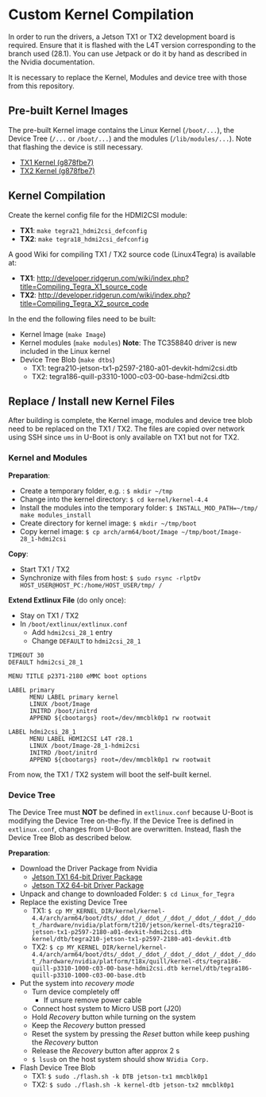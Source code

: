 # Custom Kernel Compilation

In order to run the drivers, a Jetson TX1 or TX2 development board is required. Ensure that it is flashed with the L4T version corresponding to the branch used (28.1). You can use Jetpack or do it by hand as described in the Nvidia documentation.

It is necessary to replace the Kernel, Modules and device tree with those from this repository.

## Pre-built Kernel Images
The pre-built Kernel image contains the Linux Kernel (`/boot/...`), the Device Tree (`/...` or `/boot/...`) and the modules (`/lib/modules/...`). Note that flashing the device is still necessary.

* [TX1 Kernel (g878fbe7)](https://drive.switch.ch/index.php/s/HXzr1NfkEbqQWPX)
* [TX2 Kernel (g878fbe7)](https://drive.switch.ch/index.php/s/d18AeSp6yi6xKG2)

## Kernel Compilation

Create the kernel config file for the HDMI2CSI module:
* **TX1**: `make tegra21_hdmi2csi_defconfig`
* **TX2**: `make tegra18_hdmi2csi_defconfig`


A good Wiki for compiling TX1 / TX2 source code (Linux4Tegra) is available at:
* **TX1**: http://developer.ridgerun.com/wiki/index.php?title=Compiling_Tegra_X1_source_code
* **TX2**: http://developer.ridgerun.com/wiki/index.php?title=Compiling_Tegra_X2_source_code

In the end the following files need to be built:
* Kernel Image (`make Image`)
* Kernel modules (`make modules`) **Note**: The TC358840 driver is new included in the Linux kernel
* Device Tree Blob (`make dtbs`)
  * TX1: tegra210-jetson-tx1-p2597-2180-a01-devkit-hdmi2csi.dtb
  * TX2: tegra186-quill-p3310-1000-c03-00-base-hdmi2csi.dtb

## Replace / Install new Kernel Files
After building is complete, the Kernel image, modules and device tree blob need to be replaced on the TX1 / TX2. 
The files are copied over network using SSH since `ums` in U-Boot is only available on TX1 but not for TX2.

### Kernel and Modules
**Preparation**:
* Create a temporary folder, e.g. : `$ mkdir ~/tmp`
* Change into the kernel directory: `$ cd kernel/kernel-4.4`
* Install the modules into the temporary folder: `$ INSTALL_MOD_PATH=~/tmp/ make modules_install`
* Create directory for kernel image: `$ mkdir ~/tmp/boot`
* Copy kernel image: `$ cp arch/arm64/boot/Image ~/tmp/boot/Image-28_1-hdmi2csi`

**Copy**:
* Start TX1 / TX2
* Synchronize with files from host: `$ sudo rsync -rlptDv HOST_USER@HOST_PC:/home/HOST_USER/tmp/ /`

**Extend Extlinux File** (do only once):
* Stay on TX1 / TX2
* In `/boot/extlinux/extlinux.conf`
  * Add `hdmi2csi_28_1` entry
  * Change `DEFAULT` to `hdmi2csi_28_1`

```
TIMEOUT 30
DEFAULT hdmi2csi_28_1

MENU TITLE p2371-2180 eMMC boot options

LABEL primary
      MENU LABEL primary kernel
      LINUX /boot/Image
      INITRD /boot/initrd
      APPEND ${cbootargs} root=/dev/mmcblk0p1 rw rootwait

LABEL hdmi2csi_28_1
      MENU LABEL HDMI2CSI L4T r28.1
      LINUX /boot/Image-28_1-hdmi2csi
      INITRD /boot/initrd
      APPEND ${cbootargs} root=/dev/mmcblk0p1 rw rootwait
```
From now, the TX1 / TX2 system will boot the self-built kernel. 

### Device Tree

The Device Tree must **NOT** be defined in `extlinux.conf` because U-Boot is modifying the Device Tree on-the-fly. If the Device Tree is defined in `extlinux.conf`, changes from U-Boot are overwritten. Instead, flash the Device Tree Blob as described below.

**Preparation**:
* Download the Driver Package from Nvidia
  * [Jetson TX1 64-bit Driver Package](https://developer.nvidia.com/embedded/dlc/l4t-jetson-tx1-driver-package-28-1)
  * [Jetson TX2 64-bit Driver Package](https://developer.nvidia.com/embedded/dlc/l4t-jetson-tx2-driver-package-28-1)
* Unpack and change to downloaded Folder: `$ cd Linux_for_Tegra`
* Replace the existing Device Tree
  * TX1: `$ cp MY_KERNEL_DIR/kernel/kernel-4.4/arch/arm64/boot/dts/_ddot_/_ddot_/_ddot_/_ddot_/_ddot_/_ddot_/hardware/nvidia/platform/t210/jetson/kernel-dts/tegra210-jetson-tx1-p2597-2180-a01-devkit-hdmi2csi.dtb kernel/dtb/tegra210-jetson-tx1-p2597-2180-a01-devkit.dtb`
  * TX2: `$ cp MY_KERNEL_DIR/kernel/kernel-4.4/arch/arm64/boot/dts/_ddot_/_ddot_/_ddot_/_ddot_/_ddot_/_ddot_/hardware/nvidia/platform/t18x/quill/kernel-dts/tegra186-quill-p3310-1000-c03-00-base-hdmi2csi.dtb kernel/dtb/tegra186-quill-p3310-1000-c03-00-base.dtb`
* Put the system into _recovery mode_
  * Turn device completely off
    * If unsure remove power cable
  * Connect host system to Micro USB port (J20)
  * Hold _Recovery_ button while turning on the system
  * Keep the _Recovery_ button pressed
  * Reset the system by pressing the _Reset_ button while keep pushing the _Recovery_ button
  * Release the _Recovery_ button after approx 2 s
  * `$ lsusb` on the host system should show `NVidia Corp.`
* Flash Device Tree Blob
  * TX1: `$ sudo ./flash.sh -k DTB jetson-tx1 mmcblk0p1`
  * TX2: `$ sudo ./flash.sh -k kernel-dtb jetson-tx2 mmcblk0p1`


